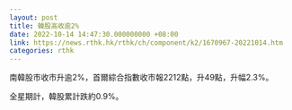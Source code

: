 ```yaml
---
layout: post
title: 韓股高收逾2%
date: 2022-10-14 14:47:30.000000000 +08:00
link: https://news.rthk.hk/rthk/ch/component/k2/1670967-20221014.htm
categories: rthk
---
```


南韓股市收市升逾2%，首爾綜合指數收市報2212點，升49點，升幅2.3%。

全星期計，韓股累計跌約0.9%。
